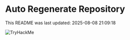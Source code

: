# Auto Regenerate Repository

This README was last updated: 2025-08-08 21:09:18

 ![TryHackMe](https://tryhackme.com/badge/533634)